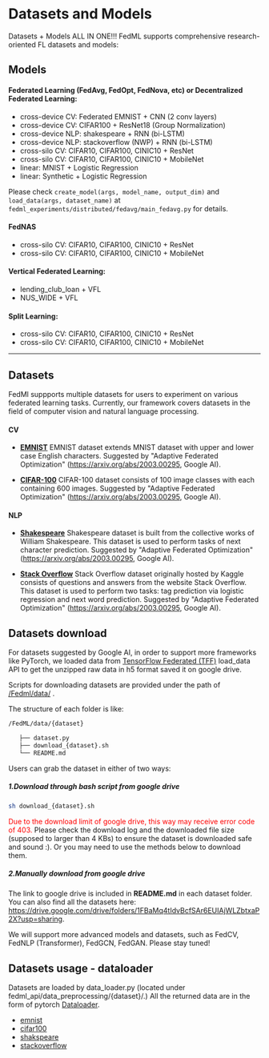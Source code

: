 # Datasets and Models

Datasets + Models ALL IN ONE!!! FedML supports comprehensive research-oriented FL datasets and models:

## **Models**

#### Federated Learning (FedAvg, FedOpt, FedNova, etc) or Decentralized Federated Learning:
- cross-device CV: Federated EMNIST + CNN (2 conv layers)
- cross-device CV: CIFAR100 + ResNet18 (Group Normalization)
- cross-device NLP: shakespeare + RNN (bi-LSTM)
- cross-device NLP: stackoverflow (NWP) + RNN (bi-LSTM)
- cross-silo CV: CIFAR10, CIFAR100, CINIC10 + ResNet
- cross-silo CV: CIFAR10, CIFAR100, CINIC10 + MobileNet
- linear: MNIST + Logistic Regression
- linear: Synthetic + Logistic Regression

Please check `create_model(args, model_name, output_dim)` and `load_data(args, dataset_name)` at `fedml_experiments/distributed/fedavg/main_fedavg.py` for details.



#### FedNAS
- cross-silo CV: CIFAR10, CIFAR100, CINIC10 + ResNet
- cross-silo CV: CIFAR10, CIFAR100, CINIC10 + MobileNet

#### Vertical Federated Learning:
- lending_club_loan + VFL
- NUS_WIDE + VFL

#### Split Learning:
- cross-silo CV: CIFAR10, CIFAR100, CINIC10 + ResNet
- cross-silo CV: CIFAR10, CIFAR100, CINIC10 + MobileNet

---------------------------------------------------------


## **Datasets**

FedMl suppports multiple datasets for users to experiment on various federated learning tasks. Currently, our framework covers datasets in the field of computer vision and natural language processing.
<!-- 
## **Datasets list** -->

#### CV

 - **[EMNIST](https://github.com/FedML-AI/FedML/tree/master/data/FederatedEMNIST)**
EMNIST dataset extends MNIST dataset with upper and lower case English characters. Suggested by "Adaptive Federated Optimization" (https://arxiv.org/abs/2003.00295, Google AI).


- **[CIFAR-100](https://github.com/FedML-AI/FedML/tree/master/data/fed_cifar100)**
CIFAR-100 dataset consists of 100 image classes with each containing 600 images. Suggested by "Adaptive Federated Optimization" (https://arxiv.org/abs/2003.00295, Google AI).

#### NLP

- **[Shakespeare](https://github.com/FedML-AI/FedML/tree/master/data/fed_shakespeare)**
Shakespeare dataset is built from the collective works of William Shakespeare. This dataset is used to perform tasks of next character prediction. Suggested by "Adaptive Federated Optimization" (https://arxiv.org/abs/2003.00295, Google AI).


- **[Stack Overflow](https://github.com/FedML-AI/FedML/tree/master/data/stackoverflow)**
Stack Overflow dataset originally hosted by Kaggle consists of questions and answers from the website Stack Overflow. This dataset is used to perform two tasks: tag prediction via logistic regression and next word prediction. Suggested by "Adaptive Federated Optimization" (https://arxiv.org/abs/2003.00295, Google AI).


## **Datasets download**

For datasets suggested by Google AI, in order to support more frameworks like PyTorch, we loaded data from [TensorFlow Federated (TFF)](https://www.tensorflow.org/federated/api_docs/python/tff/simulation/datasets) load_data API to get the unzipped raw data in h5 format saved it on google drive.

Scripts for downloading datasets are provided under the path of [/Fedml/data/](https://github.com/FedML-AI/FedML/tree/master/data) . 

The structure of each folder is like:
```bash
/FedML/data/{dataset}

   ├── dataset.py
   ├── download_{dataset}.sh
   └── README.md

```

Users can grab the dataset in either of two ways:

#####  1.Download through bash script from google drive
```bash
sh download_{dataset}.sh
```
<span style='color:red'>Due to the download limit of google drive, this way may receive error code of 403.</span> Please check the download log and the downloaded file size (supposed to larger than 4 KBs) to ensure the dataset is downloaded safe and sound :). Or you may need to use the methods below to download them.

#####  2.Manually download from google drive
The link to google drive is included in **README.md** in each dataset folder. 
You can also find all the datasets here: https://drive.google.com/drive/folders/1FBaMq4tIdvBcfSAr6EUIAjWLZbtxaP2X?usp=sharing.

We will support more advanced models and datasets, such as FedCV, FedNLP (Transformer), FedGCN, FedGAN. Please stay tuned!

## **Datasets usage** - dataloader

Datasets are loaded by data_loader.py (located under fedml_api/data_preprocessing/{dataset}/.) All the returned data are in the form of pytorch [Dataloader](https://pytorch.org/docs/stable/data.html).

- [emnist](datasets-and-models-dataloader-fedemnist.md)
- [cifar100](datasets-and-models-dataloader-fedcifar100.md)
- [shakspeare](datasets-and-models-dataloader-fedshakespeare.md)
- [stackoverflow](datasets-and-models-dataloader-stackoverflow.md)
